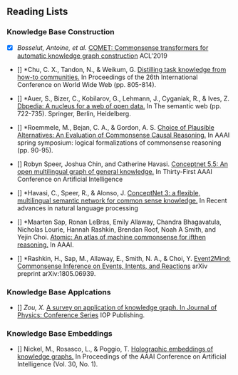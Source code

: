 
## Reading Lists

### Knowledge Base Construction
- [x] *Bosselut, Antoine, et al.* [COMET: Commonsense transformers for automatic knowledge graph construction](https://arxiv.org/pdf/1906.05317) ACL'2019

- [] *Chu, C. X., Tandon, N., & Weikum, G. [Distilling task knowledge from how-to communities.](https://dl.acm.org/doi/pdf/10.1145/3038912.3052715?casa_token=xLX4-dnRg28AAAAA:KqceMVm_XuTnPSDOccMFudl-hMDa7E8XvZ6RU8pwnQ_G72y1XuayHi_pafcoelHbQiBHZpT58Guc) In Proceedings of the 26th International Conference on World Wide Web (pp. 805-814).

- [] *Auer, S., Bizer, C., Kobilarov, G., Lehmann, J., Cyganiak, R., & Ives, Z. [Dbpedia: A nucleus for a web of open data.](https://link.springer.com/content/pdf/10.1007/978-3-540-76298-0_52.pdf) In The semantic web (pp. 722-735). Springer, Berlin, Heidelberg.

- [] *Roemmele, M., Bejan, C. A., & Gordon, A. S. [Choice of Plausible Alternatives: An Evaluation of Commonsense Causal Reasoning.](https://www.researchgate.net/profile/Cosmin-Bejan/publication/221251392_Choice_of_Plausible_Alternatives_An_Evaluation_of_Commonsense_Causal_Reasoning/links/5c129b024585157ac1c05c6e/Choice-of-Plausible-Alternatives-An-Evaluation-of-Commonsense-Causal-Reasoning.pdf) In AAAI spring symposium: logical formalizations of commonsense reasoning (pp. 90-95).

- [] Robyn Speer, Joshua Chin, and Catherine Havasi. [Conceptnet 5.5: An open multilingual graph of general knowledge.](https://arxiv.org/pdf/1612.03975.pdf) In Thirty-First AAAI Conference on Artificial Intelligence

- [] *Havasi, C., Speer, R., & Alonso, J. [ConceptNet 3: a flexible, multilingual semantic network for common sense knowledge.](http://lml.bas.bg/ranlp2007/DOCS/RANLP2007.pdf#page=274) In Recent advances in natural language processing

- []  *Maarten Sap, Ronan LeBras, Emily Allaway, Chandra Bhagavatula, Nicholas
Lourie, Hannah Rashkin, Brendan Roof, Noah A Smith, and Yejin Choi. [Atomic: An atlas of machine commonsense for ifthen reasoning.](https://ojs.aaai.org/index.php/AAAI/article/view/4160) In AAAI.

- [] *Rashkin, H., Sap, M., Allaway, E., Smith, N. A., & Choi, Y. [Event2Mind: Commonsense Inference on Events, Intents, and Reactions](https://aclanthology.org/P18-1043.pdf) arXiv preprint arXiv:1805.06939.

### Knowledge Base Applcations
- [] *Zou, X.* [A survey on application of knowledge graph. In Journal of Physics: Conference Series](https://iopscience.iop.org/article/10.1088/1742-6596/1487/1/012016/pdf) IOP Publishing.

### Knowledge Base Embeddings
- [] Nickel, M., Rosasco, L., & Poggio, T. [Holographic embeddings of knowledge graphs.](https://arxiv.org/pdf/1510.04935.pdf) In Proceedings of the AAAI Conference on Artificial Intelligence (Vol. 30, No. 1).
